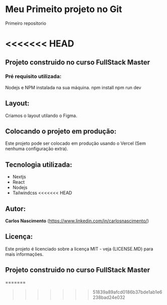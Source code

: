 # Meu Primeito projeto no Git
 
 Primeiro repositorio

<<<<<<< HEAD
=======
## Projeto construido no curso FullStack Master


### Pré requisito utilizada:

Nodejs e NPM instalada na sua máquina.
npm install
npm run dev

## Layout:

Criamos o layout utilando o Figma.

## Colocando o projeto em produção:

Este projeto pode ser colocado em produção usando o Vercel (Sem nenhuma configuração extra).

## Tecnologia utilizada:

* Nextjs
* React
* Nodejs
* Tailwindcss
<<<<<<< HEAD

## Autor:

**Carlos Nascimento** (https://www.linkedin.com/in/carlosnascimento/)

## Licença:

Este projeto é licenciado sobre a licença MIT - veja (LICENSE.MD) para mais informações.

## Projeto construido no curso FullStack Master
=======
 
>>>>>>> 51839a89afcd0186b37bde1ab1e6238bad24e032
